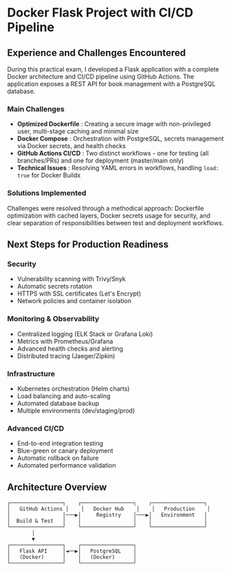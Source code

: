 # Docker Flask Project with CI/CD Pipeline

## Experience and Challenges Encountered

During this practical exam, I developed a Flask application with a complete Docker architecture and CI/CD pipeline using GitHub Actions. The application exposes a REST API for book management with a PostgreSQL database.

### Main Challenges
- **Optimized Dockerfile** : Creating a secure image with non-privileged user, multi-stage caching and minimal size
- **Docker Compose** : Orchestration with PostgreSQL, secrets management via Docker secrets, and health checks
- **GitHub Actions CI/CD** : Two distinct workflows - one for testing (all branches/PRs) and one for deployment (master/main only)
- **Technical Issues** : Resolving YAML errors in workflows, handling `load: true` for Docker Buildx

### Solutions Implemented
Challenges were resolved through a methodical approach: Dockerfile optimization with cached layers, Docker secrets usage for security, and clear separation of responsibilities between test and deployment workflows.

## Next Steps for Production Readiness

### Security
- Vulnerability scanning with Trivy/Snyk
- Automatic secrets rotation
- HTTPS with SSL certificates (Let's Encrypt)
- Network policies and container isolation

### Monitoring & Observability
- Centralized logging (ELK Stack or Grafana Loki)
- Metrics with Prometheus/Grafana
- Advanced health checks and alerting
- Distributed tracing (Jaeger/Zipkin)

### Infrastructure
- Kubernetes orchestration (Helm charts)
- Load balancing and auto-scaling
- Automated database backup
- Multiple environments (dev/staging/prod)

### Advanced CI/CD
- End-to-end integration testing
- Blue-green or canary deployment
- Automatic rollback on failure
- Automated performance validation

## Architecture Overview

```
┌─────────────────┐    ┌─────────────────┐    ┌─────────────────┐
│   GitHub Actions │    │   Docker Hub    │    │   Production    │
│                 │───▶│     Registry    │───▶│   Environment   │
│  Build & Test   │    │                 │    │                 │
└─────────────────┘    └─────────────────┘    └─────────────────┘
        │
        ▼
┌─────────────────┐    ┌─────────────────┐
│   Flask API     │◄──▶│   PostgreSQL    │
│   (Docker)      │    │   (Docker)      │
└─────────────────┘    └─────────────────┘
```
